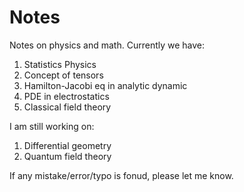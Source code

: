 # Notes
Notes on physics and math.
Currently we have:
1. Statistics Physics
2. Concept of tensors
3. Hamilton-Jacobi eq in analytic dynamic
4. PDE in electrostatics
5. Classical field theory

I am still working on:
1. Differential geometry
2. Quantum field theory

If any mistake/error/typo is fonud, please let me know.
